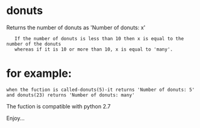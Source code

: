 # donuts
Returns the number of donuts as 'Number of donuts: x'
       
       If the number of donuts is less than 10 then x is equal to the number of the donuts
       whereas if it is 10 or more than 10, x is equal to 'many'.

# for example: 

    when the fuction is called-donuts(5)-it returns 'Number of donuts: 5'
    and donuts(23) returns 'Number of donuts: many'

The fuction is compatible with python 2.7

Enjoy...
